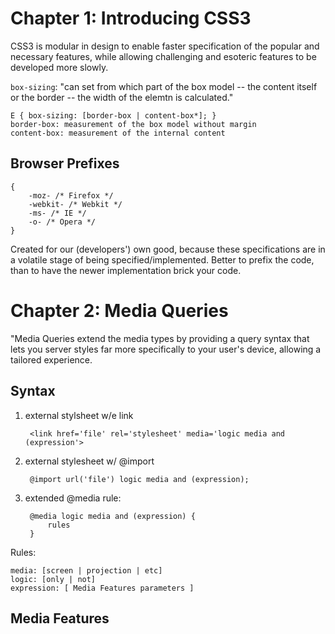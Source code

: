 # Chapter 1: Introducing CSS3 #

CSS3 is modular in design to enable faster specification of the popular and necessary features, while allowing challenging and esoteric features to be developed more slowly.

`box-sizing`: "can set from which part of the box model -- the content itself or the border -- the width of the elemtn is calculated."

	E { box-sizing: [border-box | content-box*]; }
	border-box: measurement of the box model without margin
	content-box: measurement of the internal content

## Browser Prefixes ##

	{
		-moz- /* Firefox */
		-webkit- /* Webkit */
		-ms- /* IE */
		-o- /* Opera */
	}

Created for our (developers') own good, because these specifications are in a volatile stage of being specified/implemented.  Better to prefix the code, than to have the newer
implementation brick your code.

# Chapter 2: Media Queries #

"Media Queries extend the media types by providing a query syntax that lets you server styles far more specifically to your user's device, allowing a tailored experience.

## Syntax ##

1. external stylsheet w/e link

		<link href='file' rel='stylesheet' media='logic media and (expression'>

2. external stylesheet w/ @import

		@import url('file') logic media and (expression);

3. extended @media rule:

		@media logic media and (expression) {
			rules
		}

Rules:

	media: [screen | projection | etc]
	logic: [only | not]
	expression: [ Media Features parameters ]

## Media Features ##

